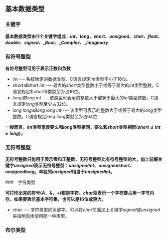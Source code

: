 ## 基本数据类型

### 关键字

**基本数据类型由11个关键字组成：$int、long 、short 、unsigned 、char 、float 、double 、signed 、\_Bool 、\_Complex 、\_Imaginary$**

### 有符号整型

**有符号整型可用于表示正数和负数**

* $int$	---	系统给定的数据类型。C语言规定$int$类型不小于16位。
* $short或short\ int$	---	最大的$short$类型整数小于或等于最大的$int$类型整数。C语言规定$ short$类型至少占16位。
* $long或long\ int$	---	该类型可表示的整数大于或等于最大的$int$类型整数。C语言规定$long$类型至少占32位。
* $long\ long或long\ long\ int$	---	该类型可表示的整数大于或等于最大的$long$类型整数。C语言规定$long\ long$类型至少占64位

**一般而言，$int$类型宽度要么和$long$类型相同，要么和$short$类型相同($short \leq int \leq long$)。**

### 无符号整型

**无符号整数只能用于表示零和正整数，无符号整型比有符号整型的大，加上前缀关键字$unsigned$表示无符号整型：$unsigned int 、unsigned short 、unsigned long$。单独的$unsigned$相当于$unsigned int$。**

###　字符类型

**可打印出来的符号($A 、\& 、 +$)都是字符。$char$型表示一个字符要占用一字节内存，如果要表示基本字符集，也可以是16位或更大。**

* $char$	---	字符类型的关键字。可以在$char$前面加上关键字$signed$或$unsigned$来指明具体使用那一种类型。

### 布尔类型

